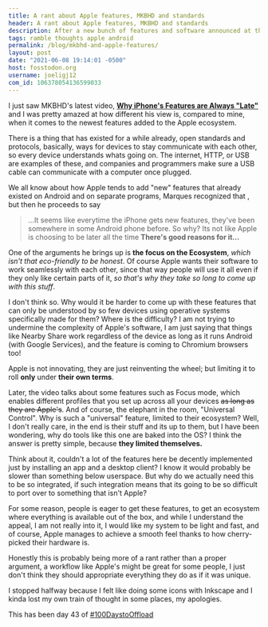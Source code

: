 ```yaml
---
title: A rant about Apple features, MKBHD and standards
header: A rant about Apple features, MKBHD and standards
description: After a new bunch of features and software announced at the latest Apple event, I rant a little bit about their ecosystem and features the build for themselves
tags: ramble thoughts apple android
permalink: /blog/mkbhd-and-apple-features/
layout: post
date: "2021-06-08 19:14:01 -0500"
host: fosstodon.org
username: joeligj12
com_id: 106378054136599033
--- 
```



I just saw MKBHD's latest video, [**Why iPhone's Features are Always
"Late"**](https://youtu.be/wGKb3oUo8go) and I was pretty amazed at how
different his view is, compared to mine, when it comes to the newest features
added to the Apple ecosystem. 

There is a thing that has existed for a while already, open standards and
protocols, basically, ways for devices to stay communicate with each other, so
every device understands whats going on. The internet, HTTP, or USB are examples
of these, and companies and programmers make sure a USB cable can communicate
with a computer once plugged.

We all know about how Apple tends to add "new" features that already existed on
Android and on separate programs, Marques recognized that , but then he proceeds
to say

> ...It seems like everytime the iPhone gets new features, they've been somewhere 
in some Android phone before.
So why? Its not like Apple is choosing to be later all the time **There's
good reasons for it...**

One of the arguments he brings up is **the focus on the Ecosystem**, *which
isn't that eco-friendly to be honest*. Of course Apple wants their software to
work seamlessly with each other, since that way people will use it all even if
they only like certain parts of it, *so that's why they take so long to come up
with this stuff*.

I don't think so. Why would it be harder to come up with these
features that can only be understood by so few devices using operative
systems specifically made for them? Where is the difficulty? I am not trying to
undermine the complexity of Apple's software, I am just saying that things like
Nearby Share work regardless of the device as long as it runs Android (with
Google Services), and the feature is coming to Chromium browsers too!

Apple is not innovating, they are just reinventing the wheel; but limiting it to 
roll **only** under **their own terms**.

Later, the video talks about some features such as Focus mode, which
enables different profiles that you set up across all your devices ~~as long as
they are Apple's~~. And of course, the elephant in the room, "Universal
Control". Why is such a "universal" feature, limited to their ecosystem? Well,
I don't really care, in the end is their stuff and its up to them, but I have
been wondering, why do tools like this one are baked into the OS? I think the
answer is pretty simple, because **they limited themselves.**

Think about it, couldn't a lot of the features here be decently implemented just
by installing an app and a desktop client? I know it would probably be slower
than something below userspace. But why do we actually need this to be so
integrated, if such integration means that its going to be so difficult to port
over to something that isn't Apple?

For some reason, people is eager to get these features, to get an ecosystem
where everything is available out of the box, and while I understand the
appeal, I am not really into it, I would like my system to be light and fast,
and of course, Apple manages to achieve a smooth feel thanks to how
cherry-picked their hardware is.

Honestly this is probably being more of a rant rather than a proper
argument, a workflow like Apple's might be great for some people, I just don't
think they should appropriate everything they do as if it was unique. 

I stopped halfway because I felt like doing some icons with Inkscape and I kinda
lost my own train of thought in some places, my apologies.

This has been day 43 of [#100DaystoOffload](https://100DaystoOffload.com)


